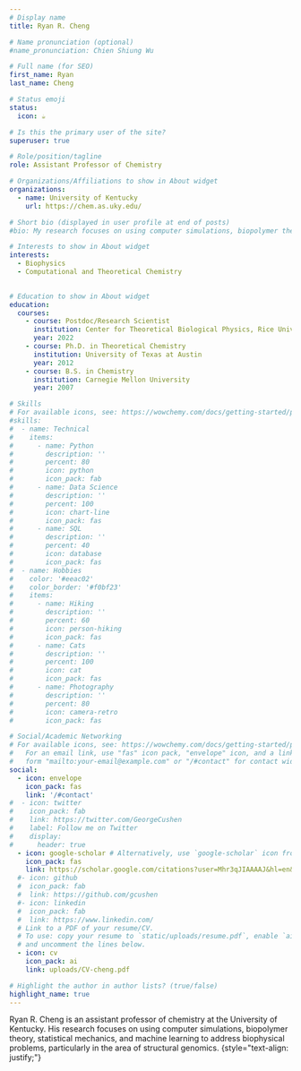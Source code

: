 ```yaml
---
# Display name
title: Ryan R. Cheng

# Name pronunciation (optional)
#name_pronunciation: Chien Shiung Wu

# Full name (for SEO)
first_name: Ryan
last_name: Cheng

# Status emoji
status:
  icon: ☕️

# Is this the primary user of the site?
superuser: true

# Role/position/tagline
role: Assistant Professor of Chemistry

# Organizations/Affiliations to show in About widget
organizations:
  - name: University of Kentucky
    url: https://chem.as.uky.edu/

# Short bio (displayed in user profile at end of posts)
#bio: My research focuses on using computer simulations, biopolymer theory, statistical mechanics, and machine learning to address biophysical problems, particularly in the area of structural genomics.

# Interests to show in About widget
interests:
  - Biophysics
  - Computational and Theoretical Chemistry
  

# Education to show in About widget
education:
  courses:
    - course: Postdoc/Research Scientist
      institution: Center for Theoretical Biological Physics, Rice University
      year: 2022
    - course: Ph.D. in Theoretical Chemistry
      institution: University of Texas at Austin
      year: 2012
    - course: B.S. in Chemistry
      institution: Carnegie Mellon University
      year: 2007

# Skills
# For available icons, see: https://wowchemy.com/docs/getting-started/page-builder/#icons
#skills:
#  - name: Technical
#    items:
#      - name: Python
#        description: ''
#        percent: 80
#        icon: python
#        icon_pack: fab
#      - name: Data Science
#        description: ''
#        percent: 100
#        icon: chart-line
#        icon_pack: fas
#      - name: SQL
#        description: ''
#        percent: 40
#        icon: database
#        icon_pack: fas
#  - name: Hobbies
#    color: '#eeac02'
#    color_border: '#f0bf23'
#    items:
#      - name: Hiking
#        description: ''
#        percent: 60
#        icon: person-hiking
#        icon_pack: fas
#      - name: Cats
#        description: ''
#        percent: 100
#        icon: cat
#        icon_pack: fas
#      - name: Photography
#        description: ''
#        percent: 80
#        icon: camera-retro
#        icon_pack: fas

# Social/Academic Networking
# For available icons, see: https://wowchemy.com/docs/getting-started/page-builder/#icons
#   For an email link, use "fas" icon pack, "envelope" icon, and a link in the
#   form "mailto:your-email@example.com" or "/#contact" for contact widget.
social:
  - icon: envelope
    icon_pack: fas
    link: '/#contact'
#  - icon: twitter
#    icon_pack: fab
#    link: https://twitter.com/GeorgeCushen
#    label: Follow me on Twitter
#    display:
#      header: true
  - icon: google-scholar # Alternatively, use `google-scholar` icon from `ai` icon pack
    icon_pack: fas
    link: https://scholar.google.com/citations?user=Mhr3qJIAAAAJ&hl=en&oi=ao
  #- icon: github
  #  icon_pack: fab
  #  link: https://github.com/gcushen
  #- icon: linkedin
  #  icon_pack: fab
  #  link: https://www.linkedin.com/
  # Link to a PDF of your resume/CV.
  # To use: copy your resume to `static/uploads/resume.pdf`, enable `ai` icons in `params.yaml`,
  # and uncomment the lines below.
  - icon: cv
    icon_pack: ai
    link: uploads/CV-cheng.pdf

# Highlight the author in author lists? (true/false)
highlight_name: true
---
```

Ryan R. Cheng is an assistant professor of chemistry at the University of Kentucky. His research focuses on using computer simulations, biopolymer theory, statistical mechanics, and machine learning to address biophysical problems, particularly in the area of structural genomics.
{style="text-align: justify;"}
